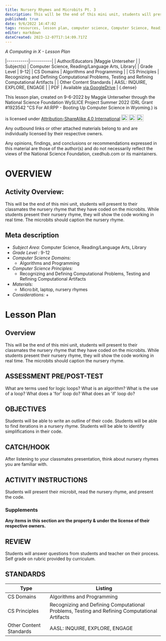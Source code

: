 ```yaml
---
title: Nursery Rhymes and Microbits Pt. 3
description: This will be the end of this mini unit, students will present to their classmates the nursery rhyme that they have coded on the microbits. While students present their nursery rhyme, they will show the code working in real time. The microbits should caption the nursery rhyme.
published: true
date: 9/6/2022 14:47:02
tags: resources, lesson plan, computer science, Computer Science, Reading/Language Arts, Library 
editor: markdown
dateCreated: 2023-12-07T17:14:09.717Z
---
```

*A Computing in X - Lesson Plan*

|-----------|-----------|
| Author/Educators |Maggie Unterseher |
| Subject(s) | Computer Science, Reading/Language Arts, Library|
| Grade Level | 9-12|
| CS Domains | Algorithms and Programming |
| CS Principles | Recognizing and Defining Computational Problems, Testing and Refining Computational Artifacts |
| Other Content Standards | AASL: INQUIRE, EXPLORE, ENGAGE | 
| PDF | Available [via GoogleDrive](https://drive.google.com/open?id=10I6e--l5G__QERB5pstkBX9aukk9nlkz) |
{.dense}






This lesson plan, created on 9-6-2022 by Maggie Unterseher through the National Science Foundation WySLICE Project Summer 2022 (DRL Grant #1923542 "CS For All:RPP - Booting Up Computer Science in Wyoming.) is  <p xmlns:cc="http://creativecommons.org/ns#" >  is licensed under <a href="http://creativecommons.org/licenses/by-sa/4.0/?ref=chooser-v1" target="_blank" rel="license noopener noreferrer" style="display:inline-block;">Attribution-ShareAlike 4.0 International<img style="height:22px!important;margin-left:3px;vertical-align:text-bottom;" src="https://mirrors.creativecommons.org/presskit/icons/cc.svg?ref=chooser-v1"><img style="height:22px!important;margin-left:3px;vertical-align:text-bottom;" src="https://mirrors.creativecommons.org/presskit/icons/by.svg?ref=chooser-v1"><img style="height:22px!important;margin-left:3px;vertical-align:text-bottom;" src="https://mirrors.creativecommons.org/presskit/icons/sa.svg?ref=chooser-v1"></a></p>


Any outbound links or other attached materials belong to and are individually licensed by their respective owners. 


Any opinions, findings, and conclusions or recommendations expressed in this material are those of the author(s) and do not necessarily reflect the views of the National Science Foundation, cxedhub.com or its maintainers.


# OVERVIEW
## Activity Overview:  
This will be the end of this mini unit, students will present to their classmates the nursery rhyme that they have coded on the microbits. While students present their nursery rhyme, they will show the code working in real time. The microbits should caption the nursery rhyme.
## Meta description
+ *Subject Area:* Computer Science, Reading/Language Arts, Library 
+ *Grade Level :* 9-12 
+ *Computer Science Domains:*
   + Algorithms and Programming
+ *Computer Science Principles:*
   + Recognizing and Defining Computational Problems, Testing and Refining Computational Artifacts
+ *Materials:* 
   + Micro:bit, laptop, nursery rhymes
+ *Considerations:*
   + 


# Lesson Plan
## Overview
This will be the end of this mini unit, students will present to their classmates the nursery rhyme that they have coded on the microbits. While students present their nursery rhyme, they will show the code working in real time. The microbits should caption the nursery rhyme.
## ASSESSMENT PRE/POST-TEST
What are terms used for logic loops?
What is an algorithm?
What is the use of a loop?
What does a 'for' loop do?
What does an 'if' loop do?
## OBJECTIVES
Students will be able to write an outline of their code.
Students will be able to find iterations in a nursery rhyme.
Students will be able to identify simplifications in their code.


## CATCH/HOOK
After listening to your classmates presentation, think about nursery rhymes you are familiar with.


## ACTIVITY INSTRUCTIONS
Students will present their microbit, read the nursery rhyme, and present the code.


### Supplements
**Any items in this section are the property & under the license of their respective owners.**






## REVIEW
Students will answer questions from students and teacher on their process. Self grade on rubric provided by curriculum.
## STANDARDS        
| Type | Listing | 
|-----------|-----------|
| CS Domains  | Algorithms and Programming|
| CS Principles   | Recognizing and Defining Computational Problems, Testing and Refining Computational Artifacts|
| Other Content Standards | AASL: INQUIRE, EXPLORE, ENGAGE  |